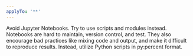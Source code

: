```yaml
---
applyTo: '**'
---
```

Avoid Jupyter Notebooks. Try to use scripts and modules instead. Notebooks are hard to maintain, version control, and test. They also encourage bad practices like mixing code and output, and make it difficult to reproduce results. Instead, utilize Python scripts in py:percent format. 